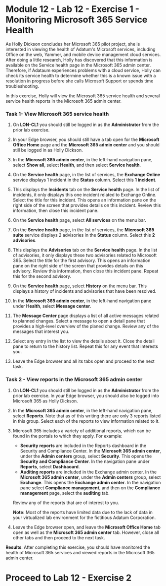 # Module 12 - Lab 12 - Exercise 1 - Monitoring Microsoft 365 Service Health 

As Holly Dickson concludes her Microsoft 365 pilot project, she is interested in viewing the health of Adatum's Microsoft services, including Office on the web, Yammer, and mobile device management cloud services. After doing a little research, Holly has discovered that this information is available on the Service health page in the Microsoft 365 admin center. Therefore, if Adataum experiences problems with a cloud service, Holly can check its service health to determine whether this is a known issue with a resolution in progress before she calls Microsoft Support or spends time troubleshooting.

In this exercise, Holly will view the Microsoft 365 service health and several service health reports in the Microsoft 365 admin center.

### Task 1- View Microsoft 365 service health

1. On **LON-CL1** you should still be logged in as the **Administrator** from the prior lab exercise. 

2. In your Edge browser, you should still have a tab open for the **Microsoft Office Home** page and the **Microsoft 365 admin center** and you should still be logged in as Holly Dickson.
 
3. In the **Microsoft 365 admin center**, in the left-hand navigation pane, select **Show all**, select **Health**, and then select **Service health**. 

4. On the **Service health** page, in the list of services, the **Exchange Online** service displays 1 incident in the **Status** column. Select this **1 incident**.

5. This displays the **Incidents** tab on the **Service health** page. In the list of incidents, it only displays this one incident related to Exchange Online. Select the title for this incident. This opens an information pane on the right side of the screen that provides details on this incident. Review this information, then close this incident pane.

6. On the **Service health** page, select **All services** on the menu bar.

7. On the **Service health** page, in the list of services, the **Microsoft 365 suite** service displays 2 advisories in the **Status** column. Select this **2 advisories**.

8. This displays the **Advisories** tab on the **Service health** page. In the list of advisories, it only displays these two advisories related to Microsoft 365. Select the title for the first advisory. This opens an information pane on the right side of the screen that provides details on this advisory. Review this information, then close this incident pane. Repeat this for the second advisory.

9. On the **Service health** page, select **History** on the menu bar. This displays a history of incidents and advisories that have been resolved.

10. In the **Microsoft 365 admin center**, in the left-hand navigation pane under **Health**, select **Message center**. 

11. The **Message Center** page displays a list of all active messages related to  planned changes. Select a message to open a detail pane that provides a high-level overview of the planed change. Review any of the messages that interest you. 

12. Select any entry in the list to view the details about it. Close the detail pane to return to the history list. Repeat this for any event that interests you.

13. Leave the Edge browser and all its tabs open and proceed to the next task.

### Task 2 -  View reports in the Microsoft 365  admin center

1. On **LON-CL1** you should still be logged in as the **Administrator** from the prior lab exercise. In your Edge browser, you should also be logged into Microsoft 365 as Holly Dickson.

2. In the **Microsoft 365  admin center**, in the left-hand navigation pane, select **Reports**. Note that as of this writing there are only 3 reports listed in this group. Select each of the reports to view information related to it.

3. Microsoft 365 includes a variety of additional reports, which can be found in the portals to which they apply. For example: <br/>

	- **Security reports** are included in the Reports dashboard in the Security and Compliance Center. In the **Microsoft 365 admin center**, under the **Admin centers** group, select **Security**. This opens the **Security and Compliance Center**. In the navigation pane under **Reports**, select **Dashbaoard**.
	- **Auditing reports** are included in the Exchange admin center. In the **Microsoft 365 admin center**, under the **Admin centers** group, select **Exchange**. This opens the **Exchange admin center**. In the navigation pane select **Compliance management**, and then on the **Compliance management** page, select the **auditing** tab.

	Review any of the reports that are of interest to you. <br/>

	**Note:** Most of the reports have limited data due to the lack of data in your virtualized lab environment for the fictitious Adatum Corporation. 

4. Leave the Edge browser open, and leave the **Microsoft Office Home** tab open as well as the **Microsoft 365 admin center** tab. However, close all other tabs and then proceed to the next task.


**Results**: After completing this exercise, you should have monitored the health of Microsoft 365  services and viewed reports in the Microsoft 365  admin center.

# Proceed to Lab 12 - Exercise 2